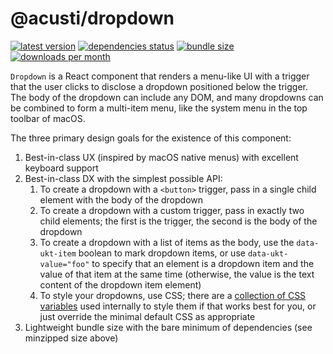 # @acusti/dropdown

[![latest version](https://img.shields.io/npm/v/@acusti/dropdown?style=for-the-badge)](https://www.npmjs.com/package/@acusti/dropdown)
[![dependencies status](https://img.shields.io/librariesio/release/npm/@acusti/dropdown?style=for-the-badge)](https://libraries.io/npm/@acusti%2Fdropdown/sourcerank)
[![bundle size](https://img.shields.io/bundlephobia/minzip/@acusti/dropdown?style=for-the-badge)](https://bundlephobia.com/package/@acusti/dropdown)
[![downloads per month](https://img.shields.io/npm/dm/@acusti/dropdown?style=for-the-badge)](https://www.npmjs.com/package/@acusti/dropdown)

`Dropdown` is a React component that renders a menu-like UI with a trigger
that the user clicks to disclose a dropdown positioned below the trigger.
The body of the dropdown can include any DOM, and many dropdowns can be
combined to form a multi-item menu, like the system menu in the top toolbar
of macOS.

The three primary design goals for the existence of this component:

1. Best-in-class UX (inspired by macOS native menus) with excellent
   keyboard support
2. Best-in-class DX with the simplest possible API:
    1. To create a dropdown with a `<button>` trigger, pass in a single
       child element with the body of the dropdown
    2. To create a dropdown with a custom trigger, pass in exactly two
       child elements; the first is the trigger, the second is the body of
       the dropdown
    3. To create a dropdown with a list of items as the body, use the
       `data-ukt-item` boolean to mark dropdown items, or use
       `data-ukt-value="foo"` to specify that an element is a dropdown item
       and the value of that item at the same time (otherwise, the value is
       the text content of the dropdown item element)
    4. To style your dropdowns, use CSS; there are a
       [collection of CSS variables](https://github.com/acusti/uikit/blob/main/packages/dropdown/src/styles.ts#L17-L27)
       used internally to style them if that works best for you, or just
       override the minimal default CSS as appropriate
3. Lightweight bundle size with the bare minimum of dependencies (see
   minzipped size above)

